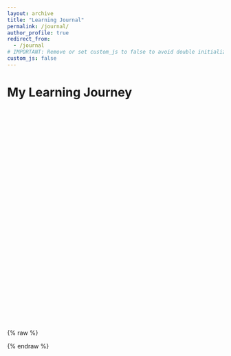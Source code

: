 ```yaml
---
layout: archive
title: "Learning Journal"
permalink: /journal/
author_profile: true
redirect_from:
  - /journal
# IMPORTANT: Remove or set custom_js to false to avoid double initialization
custom_js: false
---
```


<style>
/* Hide the vertical connector lines on timeline items */
.vis-item:after {
  display: none !important;
}
</style>

# My Learning Journey

<!-- Timeline Container -->
<div id="timeline" style="width: 100%; height: 500px;"></div>

<!-- Load Vis.js Library -->
<script src="https://unpkg.com/vis-timeline@7.4.6/standalone/umd/vis-timeline-graph2d.min.js"></script>
<link rel="stylesheet" href="https://unpkg.com/vis-timeline@7.4.6/styles/vis-timeline-graph2d.min.css">

{% raw %}
<!-- Timeline Script -->
<script>
document.addEventListener("DOMContentLoaded", function() {
    console.log("✅ DOMContentLoaded event fired. Initializing timeline...");

    // Get timeline container
    var container = document.getElementById("timeline");
    if (!container) {
        console.error("❌ Timeline container not found!");
        return;
    }
    console.log("✅ Timeline container found:", container);

    // Define groups for the timeline
    var groups = new vis.DataSet([
        { id: 1, content: "Courses", value: 1 },
        { id: 2, content: "Research", value: 2 },
        { id: 3, content: "Achievements", value: 3 }
    ]);

    // Define timeline events (items)
    var items = new vis.DataSet([
        { id: 1, group: 1, content: "Bayesian Networks Course", start: "2024-01" },
        { id: 2, group: 1, content: "ML & GIS Course", start: "2024-07" },
        { id: 3, group: 2, content: "Started Flood Research", start: "2024-06" },
        { id: 4, group: 2, content: "Reservoir Optimization Study", start: "2025-03" },
        { id: 5, group: 3, content: "Won Data Challenge", start: "2025-01" },
        { id: 6, group: 3, content: "Presented at GIS Day", start: "2024-11-20" }
    ]);




    // Timeline configuration options
    var options = {
        groupOrder: (a, b) => a.value - b.value,
        groupHeightMode: "fixed", // Force fixed group height
        groupMinHeight: 80,       // Set fixed height (in pixels)
        stack: true,
        showCurrentTime: true,
        zoomable: false,
        horizontalScroll: true,
        moveable: true,
        wheel: {
          zoomSpeed: 0,
          deltaSpeed: 1
        },
        height: "500px",
        margin: { item: 10 },
        start: "2023-01-01",
        end: "2026-12-31"
    };

        try {
        // Initialize timeline
//        var timeline = new vis.Timeline(container, items, options);
//        timeline.setGroups(groups);
//        console.log("✅ Timeline initialized successfully!");
//    } catch (error) {
//        console.error("❌ Timeline creation error:", error);
//        container.innerHTML = "Error loading timeline.";
//    }


});
</script>
{% endraw %}